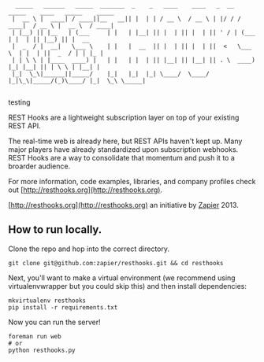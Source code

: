 ```
  _____   ______   _____  _______  _    _   ____    ____   _  __  _____    ____   _____    _____ 
 |  __ \ |  ____| / ____||__   __|| |  | | / __ \  / __ \ | |/ / / ____|  / __ \ |  __ \  / ____|
 | |__) || |__   | (___     | |   | |__| || |  | || |  | || ' / | (___   | |  | || |__) || |  __ 
 |  _  / |  __|   \___ \    | |   |  __  || |  | || |  | ||  <   \___ \  | |  | ||  _  / | | |_ |
 | | \ \ | |____  ____) |   | |   | |  | || |__| || |__| || . \  ____) |_| |__| || | \ \ | |__| |
 |_|  \_\|______||_____/    |_|   |_|  |_| \____/  \____/ |_|\_\|_____/(_)\____/ |_|  \_\ \_____|
                                                                                                 
```

testing

REST Hooks are a lightweight subscription layer on top of your existing REST API.

The real-time web is already here, but REST APIs haven't kept up. Many major players have already standardized upon subscription webhooks. REST Hooks are a way to consolidate that momentum and push it to a broarder audience.

For more information, code examples, libraries, and company profiles check out [http://resthooks.org](http://resthooks.org).

[http://resthooks.org](http://resthooks.org) an initiative by [Zapier](https://zapier.com) 2013.

## How to run locally.

Clone the repo and hop into the correct directory.

```
git clone git@github.com:zapier/resthooks.git && cd resthooks
```

Next, you'll want to make a virtual environment (we recommend using
virtualenvwrapper but you could skip this) and then install dependencies:

```
mkvirtualenv resthooks
pip install -r requirements.txt
```

Now you can run the server!

```
foreman run web
# or
python resthooks.py
```
